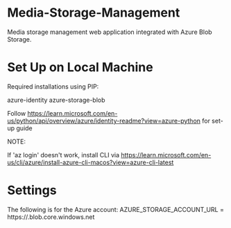 # Media-Storage-Management
Media storage management web application integrated with Azure Blob Storage.

# Set Up on Local Machine

Required installations using PIP:

azure-identity
azure-storage-blob

Follow https://learn.microsoft.com/en-us/python/api/overview/azure/identity-readme?view=azure-python for set-up guide

NOTE:

If 'az login' doesn't work, install CLI via https://learn.microsoft.com/en-us/cli/azure/install-azure-cli-macos?view=azure-cli-latest

# Settings

The following is for the Azure account:
AZURE_STORAGE_ACCOUNT_URL = https://<account>.blob.core.windows.net